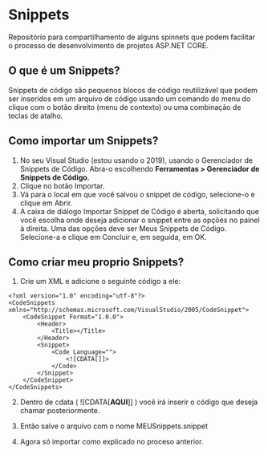 # Snippets
 
Repositório para compartilhamento de alguns spinnets que podem facilitar o processo de desenvolvimento de projetos ASP.NET CORE.

## O que é um Snippets?
Snippets de código são pequenos blocos de código reutilizável que podem ser inseridos em um arquivo de código usando um comando do menu do clique com o botão direito (menu de contexto) ou uma combinação de teclas de atalho.

## Como importar um Snippets?

1. No seu Visual Studio (estou usando o 2019), usando o Gerenciador de Snippets de Código. Abra-o escolhendo **Ferramentas > Gerenciador de Snippets de Código.**
2. Clique no botão Importar.
3. Vá para o local em que você salvou o snippet de código, selecione-o e clique em Abrir.
4. A caixa de diálogo Importar Snippet de Código é aberta, solicitando que você escolha onde deseja adicionar o snippet entre as opções no painel à direita. Uma das opções deve ser Meus Snippets de Código. Selecione-a e clique em Concluir e, em seguida, em OK.

## Como criar meu proprio Snippets?

1. Crie um XML e adicione o seguinte código a ele:
```
<?xml version="1.0" encoding="utf-8"?>
<CodeSnippets xmlns="http://schemas.microsoft.com/VisualStudio/2005/CodeSnippet">
    <CodeSnippet Format="1.0.0">
        <Header>
            <Title></Title>
        </Header>
        <Snippet>
            <Code Language="">
                <![CDATA[]]>
            </Code>
        </Snippet>
    </CodeSnippet>
</CodeSnippets>
```
2. Dentro de cdata ( ![CDATA[**AQUI**]] ) você irá inserir o código que deseja chamar posteriormente.

3. Então salve o arquivo com o nome MEUSnippets.snippet
4. Agora só importar como explicado no proceso anterior.
